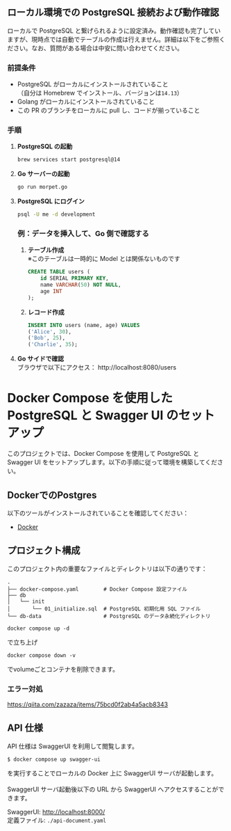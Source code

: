 ## ローカル環境での PostgreSQL 接続および動作確認

ローカルで PostgreSQL と繋げられるように設定済み。動作確認も完了していますが、現時点では自動でテーブルの作成は行えません。詳細は以下をご参照ください。なお、質問がある場合は中安に問い合わせてください。

### 前提条件

- PostgreSQL がローカルにインストールされていること  
  （自分は Homebrew でインストール、バージョンは`14.13`）
- Golang がローカルにインストールされていること
- この PR のブランチをローカルに pull し、コードが揃っていること

### 手順

1. **PostgreSQL の起動**

   ```bash
   brew services start postgresql@14
   ```

2. **Go サーバーの起動**

   ```bash
   go run morpet.go
   ```

3. **PostgreSQL にログイン**

   ```bash
   psql -U me -d development
   ```

   ### 例：データを挿入して、Go 側で確認する

   1. **テーブル作成**  
      ※このテーブルは一時的に Model とは関係ないものです

      ```sql
      CREATE TABLE users (
          id SERIAL PRIMARY KEY,
          name VARCHAR(50) NOT NULL,
          age INT
      );
      ```

   2. **レコード作成**
      ```sql
      INSERT INTO users (name, age) VALUES
      ('Alice', 30),
      ('Bob', 25),
      ('Charlie', 35);
      ```

4. **Go サイドで確認**  
   ブラウザで以下にアクセス：
   http://localhost:8080/users

# Docker Compose を使用した PostgreSQL と Swagger UI のセットアップ

このプロジェクトでは、Docker Compose を使用して PostgreSQL と Swagger UI をセットアップします。以下の手順に従って環境を構築してください。

## DockerでのPostgres

以下のツールがインストールされていることを確認してください：

- [Docker](https://docs.docker.com/get-docker/)
## プロジェクト構成

このプロジェクト内の重要なファイルとディレクトリは以下の通りです：

```plaintext
.
├── docker-compose.yaml        # Docker Compose 設定ファイル
├── db
│   └── init
│       └── 01_initialize.sql  # PostgreSQL 初期化用 SQL ファイル
└── db-data                    # PostgreSQL のデータ永続化ディレクトリ
```

```
docker compose up -d
```
で立ち上げ

```
docker compose down -v
```
でvolumeごとコンテナを削除できます。

### エラー対処
https://qiita.com/zazaza/items/75bcd0f2ab4a5acb8343

## API 仕様

API 仕様は SwaggerUI を利用して閲覧します。

```
$ docker compose up swagger-ui
```

を実行することでローカルの Docker 上に SwaggerUI サーバが起動します。<br>
<br>
SwaggerUI サーバ起動後以下の URL から SwaggerUI へアクセスすることができます。

SwaggerUI: <http://localhost:8000/> <br>
定義ファイル: `./api-document.yaml`<br>
